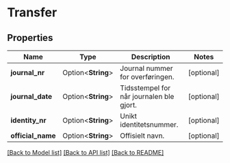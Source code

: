 # Transfer

## Properties

Name | Type | Description | Notes
------------ | ------------- | ------------- | -------------
**journal_nr** | Option<**String**> | Journal nummer for overføringen. | [optional]
**journal_date** | Option<**String**> | Tidsstempel for når journalen ble gjort. | [optional]
**identity_nr** | Option<**String**> | Unikt identitetsnummer. | [optional]
**official_name** | Option<**String**> | Offisielt navn. | [optional]

[[Back to Model list]](../README.md#documentation-for-models) [[Back to API list]](../README.md#documentation-for-api-endpoints) [[Back to README]](../README.md)


